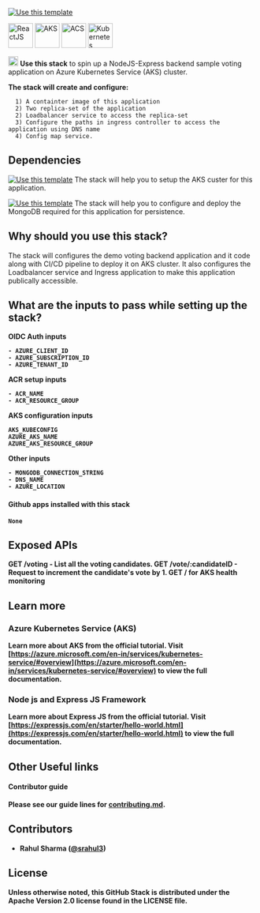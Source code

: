 [![Use this template](https://github.com/stack-instance/badge.svg)](https://github.com/stack-instance?stack_template_owner=srahul3&stack_template_repo=frontend-react-voting-aks)

<p>    
    <img src="https://uxwing.com/wp-content/themes/uxwing/download/10-brands-and-social-media/expressjs.svg" alt="ReactJS" width="50" height ="50"/>
    <img src="https://code.benco.io/icon-collection/azure-docs/kubernetes-services.svg" alt="AKS" width="50" height ="50"/>
    <img src="https://code.benco.io/icon-collection/azure-docs/container-registry.svg" alt="ACS" width="50" height ="50"/>
    <img src="https://github.com/kubernetes/community/blob/master/icons/svg/resources/labeled/ing.svg" alt="Kubernetes Ingress Controller" width="50" height ="50"/>    
</p>

 <p>    
    <img src="https://avatars.githubusercontent.com/u/6844498?s=200&v=4" height="20">
    <b>Use this stack</b> to spin up a NodeJS-Express backend sample voting application on Azure Kubernetes Service (AKS) cluster.  
</p>

 <p>
    <b>The stack will create and configure:</b>
    
      1) A containter image of this application
      2) Two replica-set of the application
      2) Loadbalancer service to access the replica-set   
      3) Configure the paths in ingress controller to access the application using DNS name
      4) Config map service.
</p>

## Dependencies

[![Use this template](https://github.com/stack-instance/badge.svg)](https://github.com/stack-instance?stack_template_owner=srahul3&stack_template_repo=aks-acs-ingress-setup) The stack will help you to setup the AKS custer for this application.

[![Use this template](https://github.com/stack-instance/badge.svg)](https://github.com/stack-instance?stack_template_owner=srahul3&stack_template_repo=backend-express-voting-mongo-aks) The stack will help you to configure and deploy the MongoDB required for this application for persistence.


## Why should you use this stack?
The stack will configures the demo voting backend application and it code along with CI/CD pipeline to deploy it on AKS cluster. It also configures the Loadbalancer service and Ingress application to make this application publically accessible.

## What are the inputs to pass while setting up the stack?
<b>OIDC Auth inputs
  
```
- AZURE_CLIENT_ID
- AZURE_SUBSCRIPTION_ID
- AZURE_TENANT_ID
```
<b>ACR setup inputs
```
- ACR_NAME
- ACR_RESOURCE_GROUP
```
<b>AKS configuration inputs
```
AKS_KUBECONFIG
AZURE_AKS_NAME
AZURE_AKS_RESOURCE_GROUP
```
<b>Other inputs
```
- MONGODB_CONNECTION_STRING
- DNS_NAME
- AZURE_LOCATION
```
  
#### Github apps installed with this stack
```
None
```

## Exposed APIs
GET /voting  -  List all the voting candidates.
GET /vote/:candidateID - Request to increment the candidate's vote by 1.
GET / for AKS health monitoring
  
## Learn more 

### Azure Kubernetes Service (AKS)
Learn more about AKS from the official tutorial.
Visit [https://azure.microsoft.com/en-in/services/kubernetes-service/#overview](https://azure.microsoft.com/en-in/services/kubernetes-service/#overview) to view the full documentation.
  
### Node js and Express JS Framework
Learn more about Express JS from the official tutorial.
Visit [https://expressjs.com/en/starter/hello-world.html](https://expressjs.com/en/starter/hello-world.html) to view the full documentation.

## Other Useful links

#### Contributor guide
Please see our guide lines for [contributing.md](/.github/stacks/contributing.md).

## Contributors 
- Rahul Sharma ([@srahul3](https://twitter.com/srahul3))

## License
Unless otherwise noted, this GitHub Stack is distributed under the Apache Version 2.0 license found in the LICENSE file.
